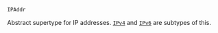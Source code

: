 ```julia
IPAddr
```

Abstract supertype for IP addresses. [`IPv4`](@ref) and [`IPv6`](@ref) are subtypes of this.
